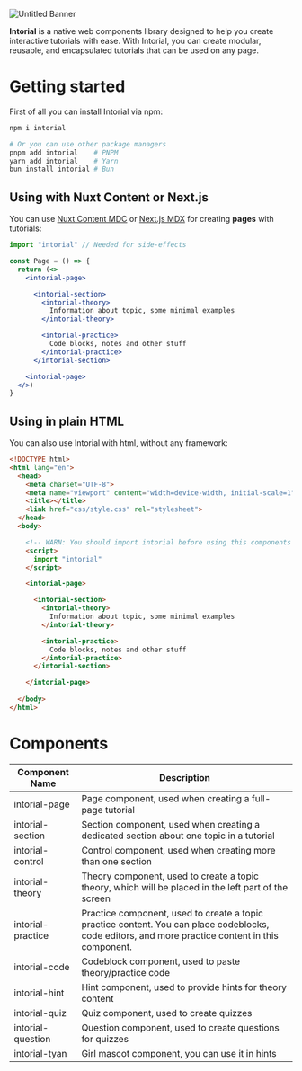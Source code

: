 
![Untitled Banner](https://github.com/tokiory/intorial/assets/101672047/72c148b9-f9dd-4b9c-bbce-6a80db66ba7b)

**Intorial** is a native web components library designed to help you create interactive tutorials with ease. With Intorial, you can create modular, reusable, and encapsulated tutorials that can be used on any page.

# Getting started
First of all you can install Intorial via npm:
```bash
npm i intorial

# Or you can use other package managers
pnpm add intorial    # PNPM
yarn add intorial    # Yarn
bun install intorial # Bun
```

## Using with Nuxt Content or Next.js
You can use [Nuxt Content MDC](https://content.nuxt.com/usage/markdown) or [Next.js MDX](https://nextjs.org/docs/pages/building-your-application/configuring/mdx) for creating **pages** with tutorials:
```jsx
import "intorial" // Needed for side-effects

const Page = () => {
  return (<>
    <intorial-page>

      <intorial-section>
        <intorial-theory>
          Information about topic, some minimal examples
        </intorial-theory>

        <intorial-practice>
          Code blocks, notes and other stuff
        </intorial-practice>
      </intorial-section>

    <intorial-page>
  </>)
}
```

## Using in plain HTML
You can also use Intorial with html, without any framework:
```html
<!DOCTYPE html>
<html lang="en">
  <head>
    <meta charset="UTF-8">
    <meta name="viewport" content="width=device-width, initial-scale=1">
    <title></title>
    <link href="css/style.css" rel="stylesheet">
  </head>
  <body>

    <!-- WARN: You should import intorial before using this components -->
    <script>
      import "intorial"
    </script>

    <intorial-page>

      <intorial-section>
        <intorial-theory>
          Information about topic, some minimal examples
        </intorial-theory>

        <intorial-practice>
          Code blocks, notes and other stuff
        </intorial-practice>
      </intorial-section>

    </intorial-page>
  
  </body>
</html>
```

# Components
| Component Name    | Description                                                                                                                                       |
| ----------------- | ------------------------------------------------------------------------------------------------------------------------------------------------- |
| intorial-page     | Page component, used when creating a full-page tutorial                                                                                           |
| intorial-section  | Section component, used when creating a dedicated section about one topic in a tutorial                                                           |
| intorial-control  | Control component, used when creating more than one section                                                                                       |
| intorial-theory   | Theory component, used to create a topic theory, which will be placed in the left part of the screen                                              |
| intorial-practice | Practice component, used to create a topic practice content. You can place codeblocks, code editors, and more practice content in this component. |
| intorial-code     | Codeblock component, used to paste theory/practice code                                                                                           |
| intorial-hint     | Hint component, used to provide hints for theory content                                                                                          |
| intorial-quiz     | Quiz component, used to create quizzes                                                                                                            |
| intorial-question | Question component, used to create questions for quizzes                                                                                          |
| intorial-tyan     | Girl mascot component, you can use it in hints                                                                                                    |

